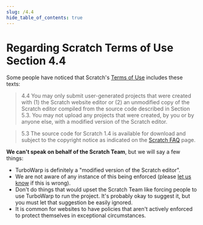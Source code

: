 ```yaml
---
slug: /4.4
hide_table_of_contents: true
---
```


# Regarding Scratch Terms of Use Section 4.4

Some people have noticed that Scratch's [Terms of Use](https://scratch.mit.edu/terms_of_use) includes these texts:

> 4.4 You may only submit user-generated projects that were created with (1) the Scratch website editor or (2) an unmodified copy of the Scratch editor compiled from the source code described in Section 5.3. You may not upload any projects that were created, by you or by anyone else, with a modified version of the Scratch editor.

> 5.3 The source code for Scratch 1.4 is available for download and subject to the copyright notice as indicated on the [Scratch FAQ](https://scratch.mit.edu/faq) page.

**We can't speak on behalf of the Scratch Team**, but we will say a few things:

 - TurboWarp is definitely a "modified version of the Scratch editor".
 - We are not aware of any instance of this being enforced (please [let us know](https://github.com/TurboWarp/docs/issues) if this is wrong).
 - Don't do things that would upset the Scratch Team like forcing people to use TurboWarp to run the project. It's probably okay to suggest it, but you must let that suggestion be easily ignored.
 - It is common for websites to have policies that aren't actively enforced to protect themselves in exceptional circumstances.
